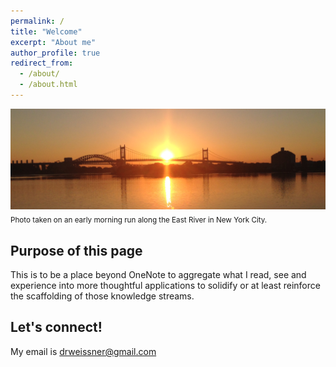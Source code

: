 ```yaml
---
permalink: /
title: "Welcome"
excerpt: "About me"
author_profile: true
redirect_from: 
  - /about/
  - /about.html
---
```



![](/images/sunset.png)
<sub>Photo taken on an early morning run along the East River in New York City.


Purpose of this page
------
This is to be a place beyond OneNote to aggregate what I read, see and experience into more thoughtful applications to solidify or at least reinforce the scaffolding of those knowledge streams.



Let's connect!
------
My email is [drweissner@gmail.com](mailto:drweissner@gmail.com)

